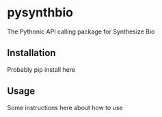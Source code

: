 # pysynthbio
The Pythonic API calling package for Synthesize Bio


## Installation 

Probably pip install here 

## Usage 

Some instructions here about how to use